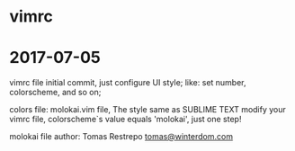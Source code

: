 # vimrc
# 2017-07-05
vimrc file initial commit, just configure UI style;
like: set number, colorscheme, and so on;

colors file: molokai.vim file, The style same as SUBLIME TEXT
modify your vimrc file, colorscheme`s value equals 'molokai', just one step!
 
molokai file author: Tomas Restrepo <tomas@winterdom.com>
